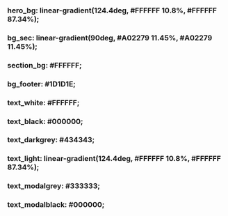 ### hero_bg: linear-gradient(124.4deg, #FFFFFF 10.8%, #FFFFFF 87.34%);

### bg_sec: linear-gradient(90deg, #A02279 11.45%, #A02279 11.45%);

### section_bg: #FFFFFF;

### bg_footer: #1D1D1E;

### text_white: #FFFFFF;

### text_black: #000000;

### text_darkgrey: #434343;

### text_light: linear-gradient(124.4deg, #FFFFFF 10.8%, #FFFFFF 87.34%);

### text_modalgrey: #333333;

### text_modalblack: #000000;

